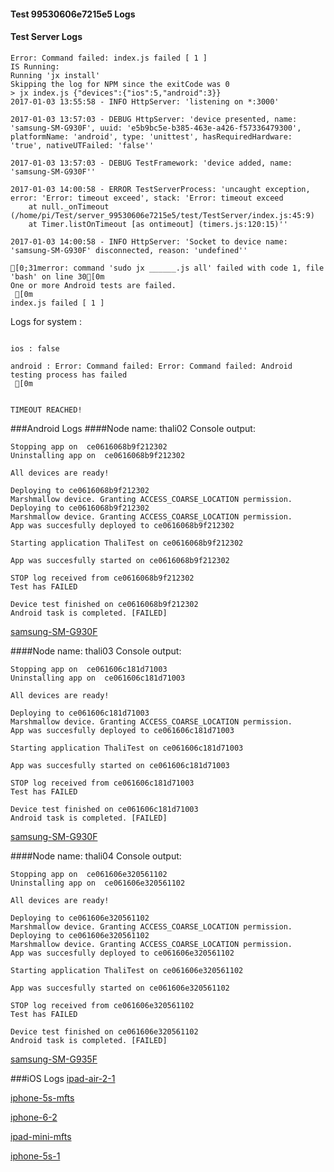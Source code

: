 #### Test 99530606e7215e5 Logs

#### Test Server Logs
```
Error: Command failed: index.js failed [ 1 ]
IS Running:
Running 'jx install'
Skipping the log for NPM since the exitCode was 0
> jx index.js {"devices":{"ios":5,"android":3}}
2017-01-03 13:55:58 - INFO HttpServer: 'listening on *:3000'

2017-01-03 13:57:03 - DEBUG HttpServer: 'device presented, name: 'samsung-SM-G930F', uuid: 'e5b9bc5e-b385-463e-a426-f57336479300', platformName: 'android', type: 'unittest', hasRequiredHardware: 'true', nativeUTFailed: 'false''

2017-01-03 13:57:03 - DEBUG TestFramework: 'device added, name: 'samsung-SM-G930F''

2017-01-03 14:00:58 - ERROR TestServerProcess: 'uncaught exception, error: 'Error: timeout exceed', stack: 'Error: timeout exceed
    at null._onTimeout (/home/pi/Test/server_99530606e7215e5/test/TestServer/index.js:45:9)
    at Timer.listOnTimeout [as ontimeout] (timers.js:120:15)''

2017-01-03 14:00:58 - INFO HttpServer: 'Socket to device name: 'samsung-SM-G930F' disconnected, reason: 'undefined''

[0;31merror: command 'sudo jx ______.js all' failed with code 1, file 'bash' on line 30[0m
One or more Android tests are failed.
 [0m
index.js failed [ 1 ]

```


Logs for system : 
```

ios : false

android : Error: Command failed: Error: Command failed: Android testing process has failed
 [0m


TIMEOUT REACHED!
```
###Android Logs
####Node name: thali02
Console output:
```
Stopping app on  ce0616068b9f212302
Uninstalling app on  ce0616068b9f212302

All devices are ready!

Deploying to ce0616068b9f212302
Marshmallow device. Granting ACCESS_COARSE_LOCATION permission.
Deploying to ce0616068b9f212302
Marshmallow device. Granting ACCESS_COARSE_LOCATION permission.
App was succesfully deployed to ce0616068b9f212302

Starting application ThaliTest on ce0616068b9f212302

App was succesfully started on ce0616068b9f212302

STOP log received from ce0616068b9f212302
Test has FAILED

Device test finished on ce0616068b9f212302 
Android task is completed. [FAILED]
```
[samsung-SM-G930F](https://github.com/ThaliTester/TestResults/blob/99530606e7215e5_Add_listening_to_connectivity_events_when_app_starts_evabishchevich/thali02_samsung-SM-G930F.md)

####Node name: thali03
Console output:
```
Stopping app on  ce061606c181d71003
Uninstalling app on  ce061606c181d71003

All devices are ready!

Deploying to ce061606c181d71003
Marshmallow device. Granting ACCESS_COARSE_LOCATION permission.
App was succesfully deployed to ce061606c181d71003

Starting application ThaliTest on ce061606c181d71003

App was succesfully started on ce061606c181d71003

STOP log received from ce061606c181d71003
Test has FAILED

Device test finished on ce061606c181d71003 
Android task is completed. [FAILED]
```
[samsung-SM-G930F](https://github.com/ThaliTester/TestResults/blob/99530606e7215e5_Add_listening_to_connectivity_events_when_app_starts_evabishchevich/thali03_samsung-SM-G930F.md)

####Node name: thali04
Console output:
```
Stopping app on  ce061606e320561102
Uninstalling app on  ce061606e320561102

All devices are ready!

Deploying to ce061606e320561102
Marshmallow device. Granting ACCESS_COARSE_LOCATION permission.
Deploying to ce061606e320561102
Marshmallow device. Granting ACCESS_COARSE_LOCATION permission.
App was succesfully deployed to ce061606e320561102

Starting application ThaliTest on ce061606e320561102

App was succesfully started on ce061606e320561102

STOP log received from ce061606e320561102
Test has FAILED

Device test finished on ce061606e320561102 
Android task is completed. [FAILED]
```
[samsung-SM-G935F](https://github.com/ThaliTester/TestResults/blob/99530606e7215e5_Add_listening_to_connectivity_events_when_app_starts_evabishchevich/thali04_samsung-SM-G935F.md)




###iOS Logs
[ipad-air-2-1](https://github.com/ThaliTester/TestResults/blob/99530606e7215e5_Add_listening_to_connectivity_events_when_app_starts_evabishchevich/iOS_ipad-air-2-1.md)

[iphone-5s-mfts](https://github.com/ThaliTester/TestResults/blob/99530606e7215e5_Add_listening_to_connectivity_events_when_app_starts_evabishchevich/iOS_iphone-5s-mfts.md)

[iphone-6-2](https://github.com/ThaliTester/TestResults/blob/99530606e7215e5_Add_listening_to_connectivity_events_when_app_starts_evabishchevich/iOS_iphone-6-2.md)

[ipad-mini-mfts](https://github.com/ThaliTester/TestResults/blob/99530606e7215e5_Add_listening_to_connectivity_events_when_app_starts_evabishchevich/iOS_ipad-mini-mfts.md)

[iphone-5s-1](https://github.com/ThaliTester/TestResults/blob/99530606e7215e5_Add_listening_to_connectivity_events_when_app_starts_evabishchevich/iOS_iphone-5s-1.md)


